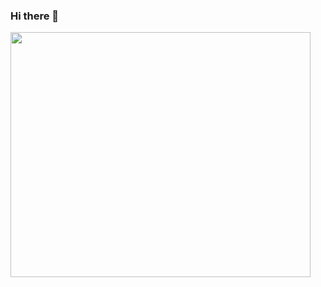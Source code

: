 ### Hi there 👋

<image src="https://media3.giphy.com/media/uvqkJvzmMJu5W/giphy.gif" width="480" height="392" />


<!--
**hypeofpipe/hypeofpipe** is a ✨ _special_ ✨ repository because its `README.md` (this file) appears on your GitHub profile.

Here are some ideas to get you started:

- 🔭 I’m currently working on ...
- 🌱 I’m currently learning ...
- 👯 I’m looking to collaborate on ...
- 🤔 I’m looking for help with ...
- 💬 Ask me about ...
- 📫 How to reach me: ...
- 😄 Pronouns: ...
- ⚡ Fun fact: ...
-->
